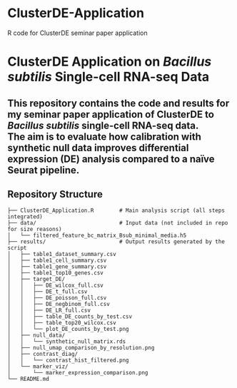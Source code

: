 # ClusterDE-Application
R code for ClusterDE seminar paper application


# ClusterDE Application on *Bacillus subtilis* Single-cell RNA-seq Data

This repository contains the code and results for my seminar paper application of **ClusterDE** to *Bacillus subtilis* single-cell RNA-seq data.  
The aim is to evaluate how calibration with synthetic null data improves differential expression (DE) analysis compared to a naïve Seurat pipeline.
---

##  Repository Structure
```
├── ClusterDE_Application.R        # Main analysis script (all steps integrated)
├── data/                          # Input data (not included in repo for size reasons)
│   └── filtered_feature_bc_matrix_Bsub_minimal_media.h5
├── results/                       # Output results generated by the script
│   ├── table1_dataset_summary.csv
│   ├── table1_cell_summary.csv
│   ├── table1_gene_summary.csv
│   ├── table1_top10_genes.csv
│   ├── target_DE/
│   │   ├── DE_wilcox_full.csv
│   │   ├── DE_t_full.csv
│   │   ├── DE_poisson_full.csv
│   │   ├── DE_negbinom_full.csv
│   │   ├── DE_LR_full.csv
│   │   ├── table_DE_counts_by_test.csv
│   │   ├── table_top20_wilcox.csv
│   │   └── plot_DE_counts_by_test.png
│   ├── null_data/
│   │   └── synthetic_null_matrix.rds
│   ├── null_umap_comparison_by_resolution.png
│   ├── contrast_diag/
│   │   └── contrast_hist_filtered.png
│   └── marker_viz/
│       └── marker_expression_comparison.png
└── README.md
```
